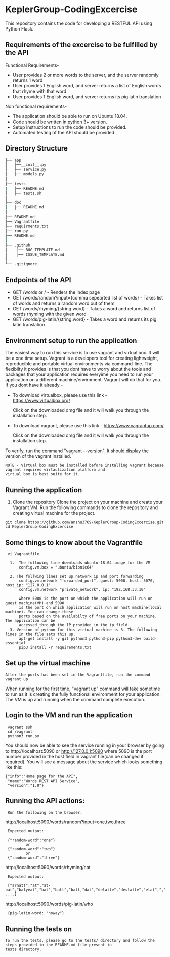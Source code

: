 # KeplerGroup-CodingExcercise
This repository contains the code for developing a RESTFUL API using Python Flask. 


## Requirements of the excercise to be fulfilled by the API
  
 Functional Requirements- 
 * User provides 2 or more words to the server, and the server randomly returns 1 word
 * User provides 1 English word, and server returns a list of English words that rhyme with that word
 * User provides 1 English word, and server returns its pig latin translation
 
 Non functional requirements-
 * The application should be able to run on Ubuntu 18.04.
 * Code should be written in python 3+ version.
 * Setup instructions to run the code should be provided.
 * Automated testing of the API should be provided
 
 
 ## Directory Structure
 
 ```bash
├── app
│   ├──__init__.py
│   ├── service.py
│   ├── models.py
│     
├── tests
|   ├── README.md
│   ├── tests.sh
│  
├── doc
|   ├── README.md
│
├── README.md
├── Vagrantfile
├── requirments.txt
├── run.py
├── README.md
|
├── .github
│    ├── BUG_TEMPLATE.md
│    ├── ISSUE_TEMPLATE.md
│
└── .gitignore
```

## Endpoints of the API

 *  GET /words or / - Renders the index page
 *  GET /words/random?input={comma sepearted list of words} - Takes list of words and returns a random word out of them
 *  GET /words/rhyming/{string:word} - Takes a word and returns list of words rhyming with the given word
 *  GET /words/pig-latin/{string:word} - Takes a word and returns its pig latin translation
 

  
## Environment setup to run the application

  The easiest way to run this service is to use vagrant and virtual box. It will be a one time setup.
  Vagrant is a developers tool for creating lightweight, reproducible and portable virtual environments via 
  command-line. The flexibilty it provides is that you dont have to worry about the tools and packages that 
  your application requires everyime you need to run your application on a different machine/envirnment. Vagrant 
  will do that for you. If you dont have it already -  
  
 * To download virtualbox, please use this link - 
   https://www.virtualbox.org/
   
     Click on the downloaded dmg file  and it will walk you through the installation step.
     
 * To download vagrant, please use this link -
   https://www.vagrantup.com/
   
      Click on the downloaded dmg file  and it will walk you through the installation step.
       
  To verify, run the command "vagrant --version". It should display the version of the vagrant
  installed. 
 
 
    NOTE - Virtual box must be installed before installing vagrant because vagrant requires virtaulization platform and 
    virtual box is best suite for it.
 
 
 
 ## Running the application
   1. Clone the repository
    Clone the project on your machine and create your Vagrant VM. Run the following
    commands to clone the repository and creating virtual machine for the project.
     
    git clone https://github.com/anshu3769/KeplerGroup-CodingExcercise.git
    cd KeplerGroup-CodingExcercise
    
    
 ## Some things to know about the Vagrantfile
     vi Vagrantfile
    
      1.  The following line downloads ubuntu-18.04 image for the VM
          config.vm.box = "ubuntu/bionic64"
          
      2. The follwing lines set up network ip and port forwarding
          config.vm.network "forwarded_port", guest: 5000, host: 5070, host_ip: "127.0.0.1"
          config.vm.network "private_network", ip: "192.168.33.10"
          
          where 5000 is the port on which the application will run on guest machine(VM) and 5090
          is the port on which application will run on host machine(local machine). You can change these
          ports based on the availabilty of free ports on your machine. The application can be 
          accessed through the IP provided in the ip field.
      3. Version of python for this virtual machine is 3. The following lines in the file sets this up.
          apt-get install -y git python3 python3-pip python3-dev build-essential
          pip3 install -r requirements.txt
   
    
 ## Set up the virtual machine
    After the ports has been set in the Vagrantfile, run the command
    vagrant up
    
   When running for the first time,  "vagrant up" command will take sometime to run as it is creating the fully functional 
   environment for your application. The VM is up and running when the command complete execution.
   
   
  ## Login to the VM and run the application
     vagrant ssh
     cd /vagrant
     python3 run.py
 
 You should now be able to see the service running in your browser by going to http://localhost:5090 or      http://127.0.0.1:5090 where 5090 is the port number provided in the host field in vagrant file(can be changed 
 if required). You will see a message about the service which looks something like this:
 
    {"info":"Home page for the API",
     "name":"Words REST API Service",
     "version":"1.0"}
     
  
 ## Running the API actions:
     
     Run the following on the browser:
     
   http://localhost:5090/words/random?input=one,two,three
     
     Expected output: 
     
     {"random-word":"one"}
             or
     {"random-word":"two"}
             or
     {"random-word":"three"}
     
     
   http://localhost:5090/words/rhyming/cat
     
     Expected output:
     
     ["arnatt","at","at-bat","balyeat","bat","batt","batt,"dat","delatte","deslatte","elat",","hat","hatt","hnat", ....]
     
  
   http://localhost:5090/words/pig-latin/who
   
     {pig-latin-word: "howay"}
     
     
     
 ## Running the tests on
 
    To run the tests, please go to the tests/ directory and follow the steps provided in the README.md file present in 
    tests directory.
     
     
     
    
 
 
       
 
 
 
